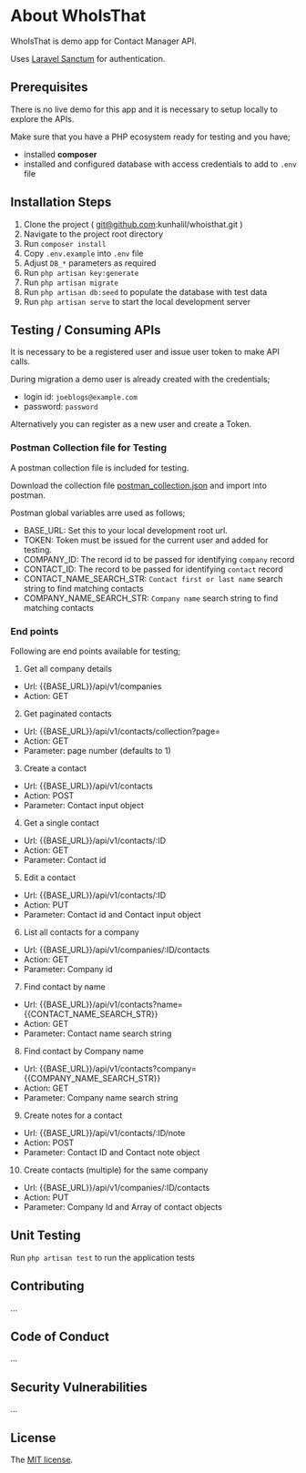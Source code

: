 # About WhoIsThat

WhoIsThat is demo app for Contact Manager API.

Uses [Laravel Sanctum](https://github.com/laravel/sanctum) for authentication.

## Prerequisites

There is no live demo for this app and it is necessary to setup locally to explore the APIs.

Make sure that you have a PHP ecosystem ready for testing and you have;
- installed **composer**
- installed and configured database with access credentials to add to `.env` file

## Installation Steps
1. Clone the project ( git@github.com:kunhalil/whoisthat.git )
2. Navigate to the project root directory
3. Run `composer install`
4. Copy `.env.example` into `.env` file
5. Adjust `DB_*` parameters as required
6. Run `php artisan key:generate`
7. Run `php artisan migrate`
8. Run `php artisan db:seed` to populate the database with test data
9. Run `php artisan serve` to start the local development server

## Testing / Consuming APIs
It is necessary to be a registered user and issue user token to make API calls.

During migration a demo user is already created with the credentials;
- login id: `joeblogs@example.com`
- password: `password`

Alternatively you can register as a new user and create a Token.

### Postman Collection file for Testing
A postman collection file is included for testing.

Download the collection file [postman_collection.json](postman_collection.json) and import into postman.

Postman global variables arre used as follows;
- BASE_URL: Set this to your local development root url.
- TOKEN: Token must be issued for the current user and added for testing.
- COMPANY_ID: The record id to be passed for identifying `company` record
- CONTACT_ID: The record to be passed for identifying `contact` record
- CONTACT_NAME_SEARCH_STR: `Contact first or last name` search string to find matching contacts
- COMPANY_NAME_SEARCH_STR: `Company name` search string to find matching contacts

### End points

Following are end points available for testing;

1. Get all company details
- Url: {{BASE_URL}}/api/v1/companies
- Action: GET

2. Get paginated contacts
- Url: {{BASE_URL}}/api/v1/contacts/collection?page=
- Action: GET
- Parameter: page number (defaults to 1)

3. Create a contact
- Url: {{BASE_URL}}/api/v1/contacts
- Action: POST
- Parameter: Contact input object

4. Get a single contact
- Url: {{BASE_URL}}/api/v1/contacts/:ID
- Action: GET
- Parameter: Contact id

5. Edit a contact
- Url: {{BASE_URL}}/api/v1/contacts/:ID
- Action: PUT
- Parameter: Contact id and Contact input object

6. List all contacts for a company
- Url: {{BASE_URL}}/api/v1/companies/:ID/contacts
- Action: GET
- Parameter: Company id

7. Find contact by name
- Url: {{BASE_URL}}/api/v1/contacts?name={{CONTACT_NAME_SEARCH_STR}}
- Action: GET
- Parameter: Contact name search string

8. Find contact by Company name
- Url: {{BASE_URL}}/api/v1/contacts?company={{COMPANY_NAME_SEARCH_STR}}
- Action: GET
- Parameter: Company name search string

9. Create notes for a contact
- Url: {{BASE_URL}}/api/v1/contacts/:ID/note
- Action: POST
- Parameter: Contact ID and Contact note object

10. Create contacts (multiple) for the same company
- Url: {{BASE_URL}}/api/v1/companies/:ID/contacts
- Action: PUT
- Parameter: Company Id and Array of contact objects

## Unit Testing

Run `php artisan test` to run the application tests

## Contributing
...

## Code of Conduct
...

## Security Vulnerabilities
...

## License

The [MIT license](https://opensource.org/licenses/MIT).
